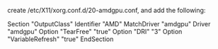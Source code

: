 create /etc/X11/xorg.conf.d/20-amdgpu.conf, and add the following: 
              
Section "OutputClass"
     Identifier "AMD"
     MatchDriver "amdgpu"
     Driver "amdgpu"
     Option "TearFree" "true"
     Option "DRI" "3"
     Option "VariableRefresh" "true"
EndSection
